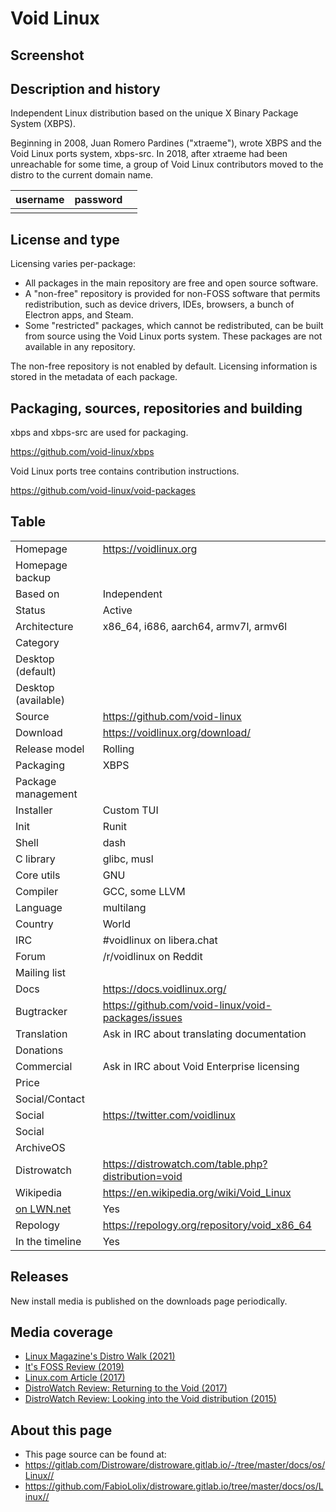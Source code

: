 # Void Linux

## Screenshot


## Description and history

Independent Linux distribution based on the unique X Binary Package System (XBPS).

Beginning in 2008, Juan Romero Pardines ("xtraeme"), wrote XBPS and the Void Linux ports system, xbps-src. In 2018, after xtraeme had been unreachable for some time, a group of Void Linux contributors moved to the distro to the current domain name.

| username | password |  |
|----------|----------|--|
|  |  |  |


## License and type

Licensing varies per-package:

* All packages in the main repository are free and open  source software.
* A "non-free" repository is provided for non-FOSS software that permits redistribution, such as device drivers, IDEs, browsers, a bunch of Electron apps, and Steam.
* Some "restricted" packages, which cannot be redistributed, can be built from source using the Void Linux ports system. These packages are not available in any repository.

The non-free repository is not enabled by default. Licensing information is stored in the metadata of each package.

## Packaging, sources, repositories and building

xbps and xbps-src are used for packaging.

<https://github.com/void-linux/xbps>

Void Linux ports tree contains contribution instructions.

<https://github.com/void-linux/void-packages>

## Table

|                       |  |
|-----------------------|--|
| Homepage              | <https://voidlinux.org> |
| Homepage backup       |  |
| Based on              | Independent |
| Status                | Active |
| Architecture          | x86_64, i686, aarch64, armv7l, armv6l |
| Category              |  |
| Desktop (default)     |  |
| Desktop (available)   |  |
| Source                | <https://github.com/void-linux> |
| Download              | <https://voidlinux.org/download/> |
| Release model         | Rolling |
| Packaging             | XBPS |
| Package management    |  |
| Installer             | Custom TUI |
| Init                  | Runit |
| Shell                 | dash |
| C library             | glibc, musl |
| Core utils            | GNU |
| Compiler              | GCC, some LLVM |
| Language              | multilang |
| Country               | World |
| IRC                   | #voidlinux on libera.chat |
| Forum                 | /r/voidlinux on Reddit |
| Mailing list          |  |
| Docs                  | <https://docs.voidlinux.org/> |
| Bugtracker            | <https://github.com/void-linux/void-packages/issues> |
| Translation           | Ask in IRC about translating documentation |
| Donations             |  |
| Commercial            | Ask in IRC about Void Enterprise licensing |
| Price                 |  |
| Social/Contact        |  |
| Social                | <https://twitter.com/voidlinux> |
| Social                |  |
| ArchiveOS             |  |
| Distrowatch           | <https://distrowatch.com/table.php?distribution=void> |
| Wikipedia             | <https://en.wikipedia.org/wiki/Void_Linux> |
| [on LWN.net](https://lwn.net/Distributions/) | Yes |
| Repology              | <https://repology.org/repository/void_x86_64> |
| In the timeline       | Yes |

## Releases

New install media is published on the downloads page periodically.

## Media coverage

* [Linux Magazine's Distro Walk (2021)](https://www.linux-magazine.com/Issues/2021/249/Void-Linux)
* [It's FOSS Review (2019)](https://itsfoss.com/void-linux/)
* [Linux.com Article (2017)](https://www.linux.com/topic/desktop/void-linux-salute-old-school-linux/)
* [DistroWatch Review: Returning to the Void (2017)](https://distrowatch.com/weekly.php?issue=20170529#void)
* [DistroWatch Review: Looking into the Void distribution (2015)](https://distrowatch.com/weekly.php?issue=20150406#void)


## About this page

* This page source can be found at:
* <https://gitlab.com/Distroware/distroware.gitlab.io/-/tree/master/docs/os/Linux//>
* <https://github.com/FabioLolix/distroware.gitlab.io/tree/master/docs/os/Linux//>
